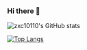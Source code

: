 ### Hi there 👋

![zxc10110's GitHub stats](https://github-readme-stats.vercel.app/api?username=zxc10110&show_icons=true&theme=radical)

[![Top Langs](https://github-readme-stats.vercel.app/api/top-langs/?username=zxc10110&langs_count=8)](https://github.com/anuraghazra/github-readme-stats)

<!--
**ZXC10110/ZXC10110** is a ✨ _special_ ✨ repository because its `README.md` (this file) appears on your GitHub profile.

Here are some ideas to get you started:

- 🔭 I’m currently working on ...
- 🌱 I’m currently learning ...
- 👯 I’m looking to collaborate on ...
- 🤔 I’m looking for help with ...
- 💬 Ask me about ...
- 📫 How to reach me: ...
- 😄 Pronouns: ...
- ⚡ Fun fact: ...
-->
